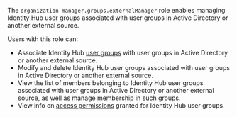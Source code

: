 The `organization-manager.groups.externalManager` role enables managing Identity Hub user groups associated with user groups in Active Directory or another external source.

Users with this role can:
* Associate Identity Hub [user groups](../../../organization/concepts/groups.md) with user groups in Active Directory or another external source.
* Modify and delete Identity Hub user groups associated with user groups in Active Directory or another external source.
* View the list of members belonging to Identity Hub user groups associated with user groups in Active Directory or another external source, as well as manage membership in such groups.
* View info on [access permissions](../../../iam/concepts/access-control/index.md) granted for Identity Hub user groups.